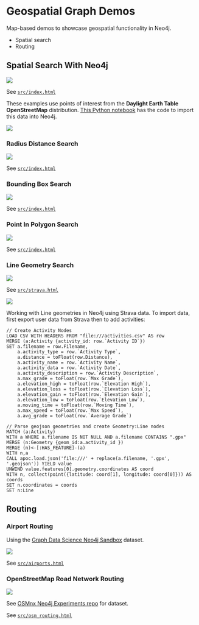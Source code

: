 # Geospatial Graph Demos

Map-based demos to showcase geospatial functionality in Neo4j.

* Spatial search
* Routing

## Spatial Search With Neo4j

![](img/spatialsearch.png)

See [`src/index.html`](src/index.html)

These examples use points of interest from the **Daylight Earth Table OpenStreetMap** distribution. [This Python notebook](https://github.com/johnymontana/daylight-earth-graph/blob/main/POI_import.ipynb) has the code to import this data into Neo4j.

[![](img/daylight_notebook.png)](https://github.com/johnymontana/daylight-earth-graph/blob/main/POI_import.ipynb)


### Radius Distance Search

![](img/radius_search.png)

See [`src/index.html`](src/index.html)

### Bounding Box Search

![](img/bounding_box.png)

See [`src/index.html`](src/index.html)

### Point In Polygon Search

![](img/point_in_polygon_search.png)

See [`src/index.html`](src/index.html)

### Line Geometry Search

![](img/linesearch.png)

See [`src/strava.html`](src/strava.html)

![](img/bloom2.png)

Working with Line geometries in Neo4j using Strava data. To import data, first export user data from Strava then to add activities:

```Cypher
// Create Activity Nodes
LOAD CSV WITH HEADERS FROM "file:///activities.csv" AS row
MERGE (a:Activity {activity_id: row.`Activity ID`})
SET a.filename = row.Filename,
    a.activity_type = row.`Activity Type`,
    a.distance = toFloat(row.Distance),
    a.activity_name = row.`Activity Name`,
    a.activity_data = row.`Activity Date`,
    a.activity_description = row.`Activity Description`,
    a.max_grade = toFloat(row.`Max Grade`),
    a.elevation_high = toFloat(row.`Elevation High`),
    a.elevation_loss = toFloat(row.`Elevation Loss`),
    a.elevation_gain = toFloat(row.`Elevation Gain`),
    a.elevation_low = toFloat(row.`Elevation Low`),
    a.moving_time = toFloat(row.`Moving Time`),
    a.max_speed = toFloat(row.`Max Speed`),
    a.avg_grade = toFloat(row.`Average Grade`)

// Parse geojson geometries and create Geometry:Line nodes
MATCH (a:Activity) 
WITH a WHERE a.filename IS NOT NULL AND a.filename CONTAINS ".gpx"
MERGE (n:Geometry {geom_id:a.activity_id })
MERGE (n)<-[:HAS_FEATURE]-(a)
WITH n,a
CALL apoc.load.json('file:///' + replace(a.filename, '.gpx', '.geojson')) YIELD value
UNWIND value.features[0].geometry.coordinates AS coord
WITH n, collect(point({latitude: coord[1], longitude: coord[0]})) AS coords
SET n.coordinates = coords
SET n:Line
```

## Routing

### Airport Routing

Using the [Graph Data Science Neo4j Sandbox](https://dev.neo4j.com/sandbox) dataset.

![](img/airportrouting.png)

See [`src/airports.html`](src/airports.html)

### OpenStreetMap Road Network Routing

![](img/osm_data_model.png)

See [OSMnx Neo4j Experiments repo](https://github.com/johnymontana/neo4j-osmnx-experiments) for dataset.


See [`src/osm_routing.html`](src/osm_routing.html)